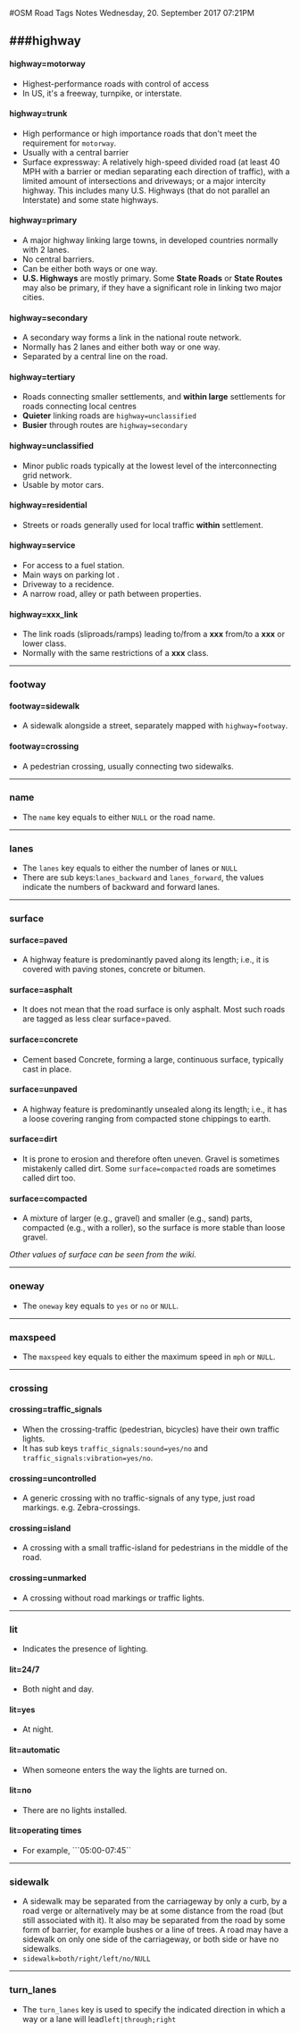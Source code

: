 #OSM Road Tags Notes
Wednesday, 20. September 2017 07:21PM 

###highway
---
#### highway=motorway
* Highest-performance roads with control of access
* In US, it's a freeway, turnpike, or interstate.

#### highway=trunk
* High performance or high importance roads that don't meet the requirement for ```motorway```.
* Usually with a central barrier 
* Surface expressway: A relatively high-speed divided road (at least 40 MPH with a barrier or median separating each direction of traffic), with a limited amount of intersections and driveways; or a major intercity highway. This includes many U.S. Highways (that do not parallel an Interstate) and some state highways.

#### highway=primary
* A major highway linking large towns, in developed countries normally with 2 lanes.
* No central barriers.
* Can be either both ways or one way.
* **U.S. Highways** are mostly primary. Some **State Roads** or **State Routes** may also be primary, if they have a significant role in linking two major cities.

#### highway=secondary
* A secondary way forms a link in the national route network. 
* Normally has 2 lanes and either both way or one way. 
* Separated by a central line on the road. 

#### highway=tertiary
* Roads connecting smaller settlements, and **within large** settlements for roads connecting local centres
* **Quieter** linking roads are ```highway=unclassified```
* **Busier** through routes are ```highway=secondary```

#### highway=unclassified
* Minor public roads typically at the lowest level of the interconnecting grid network.
* Usable by motor cars.

#### highway=residential
*  Streets or roads generally used for local traffic **within** settlement.

#### highway=service
* For access to a fuel station.
* Main ways on parking lot .
* Driveway to a recidence.
* A narrow road, alley or path between properties.

#### highway=xxx_link
* The link roads (sliproads/ramps) leading to/from a **xxx** from/to a **xxx** or lower class. 
* Normally with the same restrictions of a **xxx** class. 
---
### footway

#### footway=sidewalk
* A sidewalk alongside a street, separately mapped with ```highway=footway```.

#### footway=crossing
* A pedestrian crossing, usually connecting two sidewalks.

---
### name
* The ```name``` key equals to either ```NULL``` or the road name.

---
### lanes
* The ```lanes``` key equals to either the number of lanes or ```NULL```
* There are sub keys:```lanes_backward``` and ```lanes_forward```, the values indicate the numbers of backward and forward lanes.

---
### surface
#### surface=paved
* A highway feature is predominantly paved along its length; i.e., it is covered with paving stones, concrete or bitumen. 

#### surface=asphalt
* It does not mean that the road surface is only asphalt. Most such roads are tagged as less clear surface=paved. 

#### surface=concrete
* Cement based Concrete, forming a large, continuous surface, typically cast in place. 

#### surface=unpaved
* A highway feature is predominantly unsealed along its length; i.e., it has a loose covering ranging from compacted stone chippings to earth.

#### surface=dirt
* It is prone to erosion and therefore often uneven. Gravel is sometimes mistakenly called dirt. Some ```surface=compacted``` roads are sometimes called dirt too.

#### surface=compacted
* A mixture of larger (e.g., gravel) and smaller (e.g., sand) parts, compacted (e.g., with a roller), so the surface is more stable than loose gravel.

*Other values of surface can be seen from the wiki.*

---
### oneway
* The ```oneway``` key equals to ```yes``` or ```no``` or ```NULL```.

---
### maxspeed
* The ```maxspeed``` key equals to either the maximum speed in ```mph``` or ```NULL```.

---
### crossing
#### crossing=traffic_signals
* When the crossing-traffic (pedestrian, bicycles) have their own traffic lights. 
* It has sub keys ```traffic_signals:sound=yes/no``` and ```traffic_signals:vibration=yes/no```.
#### crossing=uncontrolled
* A generic crossing with no traffic-signals of any type, just road markings. e.g. Zebra-crossings.

#### crossing=island
* A crossing with a small traffic-island for pedestrians in the middle of the road. 

#### crossing=unmarked
* A crossing without road markings or traffic lights.

---
### lit

* Indicates the presence of lighting.
#### lit=24/7
* Both night and day.
#### lit=yes
* At night.
#### lit=automatic
* When someone enters the way the lights are turned on.
#### lit=no
* There are no lights installed.
#### lit=operating times
* For example, ```05:00-07:45``

---
### sidewalk
* A sidewalk may be separated from the carriageway by only a curb, by a road verge or alternatively may be at some distance from the road (but still associated with it). It also may be separated from the road by some form of barrier, for example bushes or a line of trees. A road may have a sidewalk on only one side of the carriageway, or both side or have no sidewalks. 
* ```sidewalk=both/right/left/no/NULL```

---
### turn_lanes
* The ```turn_lanes``` key is used to specify the indicated direction in which a way or a lane will lead```left|through;right```












